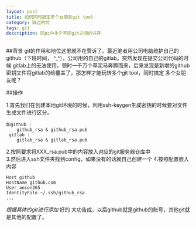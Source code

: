 ```yaml
---
layout: post
title: 如何同时搞定多个女朋友git tool
category: 踩过的坑
tags: git
description: 同pc中多个不同git之间的共存
---
```

##背景
  git的作用和地位这里就不在赘诉了。最近笔者用公司电脑维护自己的github（下班时间， ^_^），公司用的自己的gitlab。突然发现在提交公司代码的时候
gitlab上的无法使用。顿时一千万个草泥马奔腾而来，后来发现是新增的github密钥文件将gitlab的给覆盖了，那怎样才能玩转多个git tool，同时搞定
多个女朋友呢？

##操作

1.首先我们在创建本地git环境的时候，利用ssh-keygen生成密钥的时候要对文件生成文件进行区分。   
    
    如github :   
        github_rsa & github_rsa.pub      
     gitlab :   
        gitlab_rsa & gitlab_rsa.pub    
2.按照要求将XXX_rsa.pub中的内容放入对应的git服务器仓库中        
3.然后进入ssh文件夹找到config，如果没有的话就自己创建一个
4.按照配置嵌入内容
 
    Host github   
    HostName github.com 
    User anson365
    IdentityFile ~/.ssh/github_rsa
    ...
   *根据具体的git进行添加*
好的 大功告成，以后github就是github的账号，其他git就是其他的配置了。

